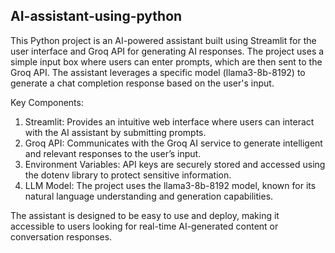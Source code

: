 ## AI-assistant-using-python

This Python project is an AI-powered assistant built using Streamlit for the user interface and Groq API for generating AI responses. The project uses a simple input box where users can enter prompts, which are then sent to the Groq API. The assistant leverages a specific model (llama3-8b-8192) to generate a chat completion response based on the user's input.

Key Components:

1. Streamlit: Provides an intuitive web interface where users can interact with the AI assistant by submitting prompts.
2. Groq API: Communicates with the Groq AI service to generate intelligent and relevant responses to the user’s input.
3. Environment Variables: API keys are securely stored and accessed using the dotenv library to protect sensitive information.
4. LLM Model: The project uses the llama3-8b-8192 model, known for its natural language understanding and generation capabilities.


The assistant is designed to be easy to use and deploy, making it accessible to users looking for real-time AI-generated content or conversation responses.





